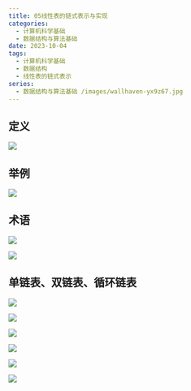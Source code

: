 ```yaml
---
title: 05线性表的链式表示与实现
categories:
  - 计算机科学基础
  - 数据结构与算法基础
date: 2023-10-04
tags:
  - 计算机科学基础
  - 数据结构
  - 线性表的链式表示
series:
  - 数据结构与算法基础 /images/wallhaven-yx9z67.jpg
---
```


## 定义

![](/images/posts/Pasted%20image%2020231004141141.png)

## 举例

![](/images/posts/Pasted%20image%2020231004141313.png)

## 术语

![](/images/posts/Pasted%20image%2020231004142130.png)

![](/images/posts/Pasted%20image%2020231004141441.png)


## 单链表、双链表、循环链表

![](/images/posts/Pasted%20image%2020231004141614.png)

![](/images/posts/Pasted%20image%2020231004141947.png)

![](/images/posts/Pasted%20image%2020231004142054.png)

![](/images/posts/Pasted%20image%2020231004142045.png)

![](/images/posts/Pasted%20image%2020231004142154.png)

![](/images/posts/Pasted%20image%2020231004142531.png)

